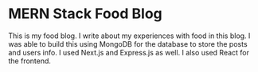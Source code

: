 # MERN Stack Food Blog
This is my food blog. I write about my experiences with food in this blog. I was able to build this using MongoDB for the database to store the posts and users info. I used Next.js and Express.js as well. I also used React for the frontend.
